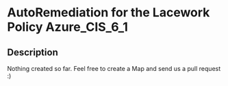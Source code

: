 # AutoRemediation for the Lacework Policy Azure_CIS_6_1

## Description
Nothing created so far. Feel free to create a Map and send us a pull request :)
